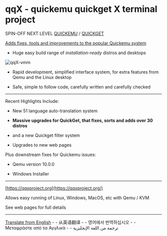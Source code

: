 # qqX  - quickemu quickget X terminal project

SPIN-OFF NEXT LEVEL [QUICKEMU](https://github.com/qqxproject/qqX/blob/main/qqX.builtins/freespirit/quickemu) / [QUICKGET](https://github.com/qqxproject/qqX/blob/main/qqX.builtins/freespirit/quickget)

[Adds fixes, tools and improvements to the popular Quickemu system](https://qqxproject.org/docs/FreeBird)

- Huge easy build range of _installation-ready_ distros and desktops

![qqX-vmm](https://github.com/qqxproject/qqX/assets/3956806/18e5c495-8072-49a5-8b9c-e1302549efcf)

- Rapid development, simplified interface system, for extra features from Qemu and the Linux desktop

- Safe, simple to follow code, carefully written and carefully checked

-----

Recent Highlights Include:

- New 51 language auto-translation system

- **Massive upgrades for QuickGet, that fixes, sorts and adds over 30 distros**

- and a new Quickget filter system

- Upgrades to new web pages

Plus downstream fixes for Quickemu issues:

- Qemu version 10.0.0

- Windows Installer

-----

[https://qqxproject.org](https://qqxproject.org/)

Allows easy running of Linux, Windows, MacOS, etc with Qemu / KVM

See web pages for full details

-----

[Translate from English](https://qqxproject-org.translate.goog/?_x_tr_sl=auto&_x_tr_tl=it&_x_tr_hl=en&_x_tr_pto=wapp) - - 从英语翻译 - - 영어에서 번역하십시오 - - Μεταφράστε από τα Αγγλικά - - ترجمة من اللغة الإنجليزية
